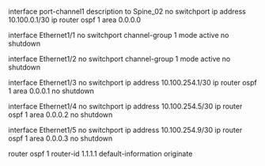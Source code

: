 interface port-channel1
  description to Spine_02
  no switchport
  ip address 10.100.0.1/30
  ip router ospf 1 area 0.0.0.0

interface Ethernet1/1
  no switchport
  channel-group 1 mode active
  no shutdown

interface Ethernet1/2
  no switchport
  channel-group 1 mode active
  no shutdown

interface Ethernet1/3
  no switchport
  ip address 10.100.254.1/30
  ip router ospf 1 area 0.0.0.1
  no shutdown

interface Ethernet1/4
  no switchport
  ip address 10.100.254.5/30
  ip router ospf 1 area 0.0.0.2
  no shutdown

interface Ethernet1/5
  no switchport
  ip address 10.100.254.9/30
  ip router ospf 1 area 0.0.0.3
  no shutdown
  
  router ospf 1
  router-id 1.1.1.1
  default-information originate
